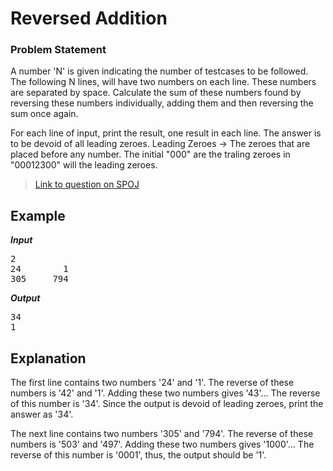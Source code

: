 ﻿# Reversed Addition

### Problem Statement

A number 'N' is given indicating the number of testcases to be followed.
The following N lines, will have two numbers on each line. These numbers are separated by space. Calculate the sum of these numbers found by reversing these numbers individually, adding them and then reversing the sum once again.

For each line of input, print the result, one result in each line.
The answer is to be devoid of all leading zeroes.
	Leading Zeroes → The zeroes that are placed before any number. The initial "000" are the traling zeroes in "00012300" will the leading zeroes.

> [Link to question on SPOJ](https://www.spoj.com/problems/ADDREV/)
		
## Example
***Input***
<pre>
2
24		  1
305		794
</pre>


***Output***
<pre>
34
1
</pre>
		
## Explanation
The first line contains two numbers '24' and '1'. The reverse of these numbers is '42' and '1'. Adding these two numbers gives '43'... The reverse of this number is '34'. Since the output is devoid of leading zeroes, print the answer as '34'.
 
The next line contains two numbers '305' and '794'. The reverse of these numbers is '503' and '497'. Adding these two numbers gives '1000'... The reverse of this number is '0001', thus, the output should be '1'.
